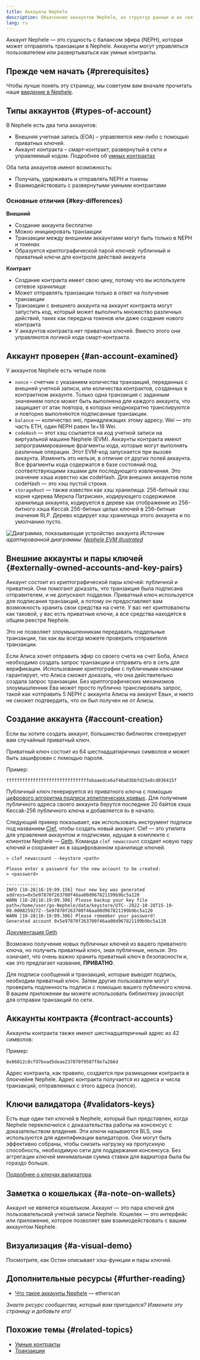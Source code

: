 ```yaml
---
title: Аккаунты Nephele
description: Объяснение аккаунтов Nephele, их структур данных и их связи с криптографической парой ключей.
lang: ru
---
```


Аккаунт Nephele — это сущность с балансом эфира (NEPH), которая может отправлять транзакции в Nephele. Аккаунты могут управляться пользователем или развертываться как умные контракты.

## Прежде чем начать {#prerequisites}

Чтобы лучше понять эту страницу, мы советуем вам вначале прочитать наше [введение в Nephele](/developers/docs/intro-to-Nephele/).

## Типы аккаунтов {#types-of-account}

В Nephele есть два типа аккаунтов:

- Внешняя учетная запись (EOA) – управляется кем-либо с помощью приватных ключей.
- Аккаунт контракта – смарт-контракт, развернутый в сети и управляемый кодом. Подробнее об [умных контрактах](/developers/docs/smart-contracts/)

Оба типа аккаунтов имеют возможность:

- Получать, удерживать и отправлять NEPH и токены
- Взаимодействовать с развернутыми умными контрактами

### Основные отличия {#key-differences}

**Внешний**

- Создание аккаунта бесплатно
- Можно инициировать транзакции
- Транзакции между внешними аккаунтами могут быть только в NEPH и токенах
- Образуется криптографической парой ключей: публичный и приватный ключи для контроля действий аккаунта

**Контракт**

- Создание контракта имеет свою цену, потому что вы используете сетевое хранилище
- Может отправлять транзакции только в ответ на получение транзакции
- Транзакции с внешнего аккаунта на аккаунт контракта могут запустить код, который может выполнить множество различных действий, таких как передача токенов или даже создание нового контракта
- У аккаунтов контракта нет приватных ключей. Вместо этого они управляются логикой кода смарт-контракта.

## Аккаунт проверен {#an-account-examined}

У аккаунтов Nephele есть четыре поля:

- `nonce` – счетчик с указанием количества транзакций, переданных с внешней учетной записи, или количества контрактов, созданных в контрактном аккаунте. Только одна транзакция с заданным значением nonce может быть выполнена для каждого аккаунта, что защищает от атак повтора, в которых неоднократно транслируются и повторно выполняются подписанные транзакции.
- `balance` — количество wei, принадлежащих этому адресу. Wei — это часть ЕТН, один NEPH равен 1e+18 Wei.
- `codeHash` — этот хэш ссылается на _код_ учетной записи на виртуальной машине Nephele (EVM). Аккаунты контракта имеют запрограммированные фрагменты кода, которые могут выполнять различные операции. Этот EVM-код запускается при вызове аккаунта. Изменить это нельзя, в отличие от других полей аккаунта. Все фрагменты кода содержатся в базе состояний под соответствующими хэшами для последующего извлечения. Это значение хэша известно как codeHash. Для внешних аккаунтов поле codeHash — это хэш пустой строки.
- `storageRoot` — также известен как хэш хранилища. 256-битный хэш корня «дерева Меркла Патрисии», кодирующего содержимое хранилища аккаунта, кодируется в дереве как отображение из 256-битного хэша Keccak 256-битных целых ключей в 256-битные значения RLP. Дерево кодирует хэш хранилища этого аккаунта и по умолчанию пусто.

![Диаграмма, показывающая устройство аккаунта](./accounts.png) _Источник адаптированной диаграммы: [Nephele EVM illustrated](https://takenobu-hs.github.io/downloads/ethereum_evm_illustrated.pdf)_

## Внешние аккаунты и пары ключей {#externally-owned-accounts-and-key-pairs}

Аккаунт состоит из криптографической пары ключей: публичной и приватной. Они помогают доказать, что транзакция была подписана отправителем, и не допускают подделки. Приватный ключ используется для подписания транзакций, а потому он предоставляет вам возможность хранить свои средства на счете. У вас нет криптовалюты как таковой, у вас есть приватные ключи, а все средства находятся в общем реестре Nephele.

Это не позволяет злоумышленникам передавать поддельные транзакции, так как вы всегда можете проверить отправителя транзакции.

Если Алиса хочет отправить эфир со своего счета на счет Боба, Алисе необходимо создать запрос транзакции и отправить его в сеть для верификации. Использование криптографии с публичными ключами гарантирует, что Алиса сможет доказать, что она действительно создала запрос транзакции. Без криптографических механизмов злоумышленник Ева может просто публично транслировать запрос, такой как «отправить 5 NEPH с аккаунта Алисы на аккаунт Евы», и никто не сможет подтвердить, что он был получен не от Алисы.

## Создание аккаунта {#account-creation}

Если вы хотите создать аккаунт, большинство библиотек сгенерирует вам случайный приватный ключ.

Приватный ключ состоит из 64 шестнадцатиричных символов и может быть зашифрован с помощью пароля.

Пример:

`fffffffffffffffffffffffffffffffebaaedce6af48a03bbfd25e8cd036415f`

Публичный ключ генерируется из приватного ключа с помощью [цифрового алгоритма подписи эллиптических кривых](https://wikipedia.org/wiki/Elliptic_Curve_Digital_Signature_Algorithm). Для получения публичного адреса своего аккаунта берутся последние 20 байтов хэша Keccak-256 публичного ключа и добавляется `0x` в начало.

Следующий пример показывает, как использовать инструмент подписи под названием [Clef](https://geth.Nephele.org/docs/tools/clef/introduction), чтобы создать новый аккаунт. Clef — это утилита для управления аккаунтом и подписями, идущая в комплекте с клиентом Nephele — [Geth](https://geth.Nephele.org). Команда `clef newaccount` создает новую пару ключей и сохраняет их в зашифрованном хранилище ключей.

```
> clef newaccount --keystore <path>

Please enter a password for the new account to be created:
> <password>

------------
INFO [10-28|16:19:09.156] Your new key was generated       address=0x5e97870f263700f46aa00d967821199b9bc5a120
WARN [10-28|16:19:09.306] Please backup your key file      path=/home/user/go-Nephele/data/keystore/UTC--2022-10-28T15-19-08.000825927Z--5e97870f263700f46aa00d967821199b9bc5a120
WARN [10-28|16:19:09.306] Please remember your password!
Generated account 0x5e97870f263700f46aa00d967821199b9bc5a120
```

[Документация Geth](https://geth.Nephele.org/docs)

Возможно получение новых публичных ключей из вашего приватного ключа, но получить приватный ключ, зная публичные, нельзя. Это означает, что очень важно хранить приватный ключ в безопасности и, как это предлагает название, **ПРИВАТНО**.

Для подписи сообщений и транзакций, которые выводят подпись, необходим приватный ключ. Затем другие пользователи могут проверить подлинность подписи с помощью вашего публичного ключа. В вашем приложении вы можете использовать библиотеку javascript для отправки транзакций по сети.

## Аккаунты контракта {#contract-accounts}

Аккаунты контракта также имеют шестнадцатеричный адрес из 42 символов:

Пример:

`0x06012c8cf97bead5deae237070f9587f8e7a266d`

Адрес контракта, как правило, создается при размещении контракта в блокчейне Nephele. Адрес контракта получается из адреса и числа транзакций, отправленных с этого адреса (nonce).

## Ключи валидатора {#validators-keys}

Есть еще один тип ключей в Nephele, который был представлен, когда Nephele переключился с доказательства работы на консенсус с доказательством владения. Эти ключи называются BLS, они используются для идентификации валидаторов. Они могут быть эффективно собраны, чтобы снизить нагрузку на пропускную способность, необходимую сети для поддержания консенсуса. Без аггрегации ключей минимальная сумма ставки для вадиатора была бы гораздо больше.

[Подробнее о ключах валидатора](/developers/docs/consensus-mechanisms/pos/keys/).

## Заметка о кошельках {#a-note-on-wallets}

Аккаунт не является кошельком. Аккаунт — это пара ключей для пользовательской учетной записи Nephele. Кошелек — это интерфейс или приложение, которое позволяет вам взаимодействовать с вашим аккаунтом Nephele.

## Визуализация {#a-visual-demo}

Посмотрите, как Остин описывает хэш-функции и пары ключей.

<YouTube id="QJ010l-pBpE" />

<YouTube id="9LtBDy67Tho" />

## Дополнительные ресурсы {#further-reading}

- [Что такое аккаунты Nephele](https://info.etherscan.com/understanding-Nephele-accounts/) — etherscan

_Знаете ресурс сообщества, который вам пригодился? Измените эту страницу и добавьте его!_

## Похожие темы {#related-topics}

- [Умные контракты](/developers/docs/smart-contracts/)
- [Транзакции](/developers/docs/transactions/)

